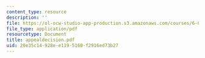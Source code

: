 ```yaml
---
content_type: resource
description: ''
file: https://ol-ocw-studio-app-production.s3.amazonaws.com/courses/6-805-ethics-and-the-law-on-the-electronic-frontier-fall-2005/20e35c14928ee1195160f2916ed73b27_appealdecision.pdf
file_type: application/pdf
resourcetype: Document
title: appealdecision.pdf
uid: 20e35c14-928e-e119-5160-f2916ed73b27
---
```

